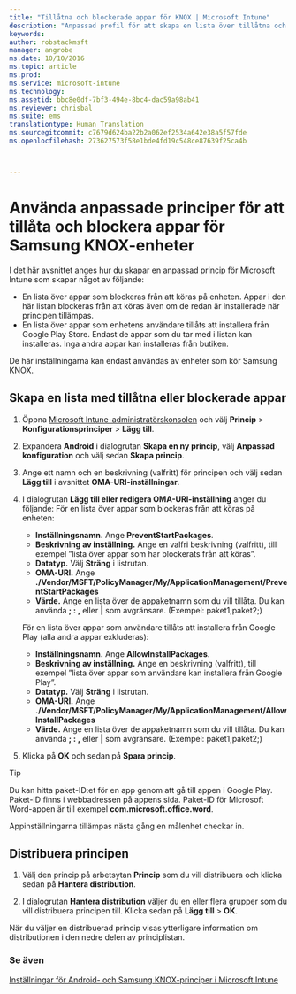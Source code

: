 ```yaml
---
title: "Tillåtna och blockerade appar för KNOX | Microsoft Intune"
description: "Anpassad profil för att skapa en lista över tillåtna och blockerade appar för KNOX."
keywords: 
author: robstackmsft
manager: angrobe
ms.date: 10/10/2016
ms.topic: article
ms.prod: 
ms.service: microsoft-intune
ms.technology: 
ms.assetid: bbc8e0df-7bf3-494e-8bc4-dac59a98ab41
ms.reviewer: chrisbal
ms.suite: ems
translationtype: Human Translation
ms.sourcegitcommit: c7679d624ba22b2a062ef2534a642e38a5f57fde
ms.openlocfilehash: 273627573f58e1bde4fd19c548ce87639f25ca4b



---
```

# Använda anpassade principer för att tillåta och blockera appar för Samsung KNOX-enheter

I det här avsnittet anges hur du skapar en anpassad princip för Microsoft Intune som skapar något av följande:

- En lista över appar som blockeras från att köras på enheten. Appar i den här listan blockeras från att köras även om de redan är installerade när principen tillämpas.
- En lista över appar som enhetens användare tillåts att installera från Google Play Store. Endast de appar som du tar med i listan kan installeras. Inga andra appar kan installeras från butiken.

De här inställningarna kan endast användas av enheter som kör Samsung KNOX.

## Skapa en lista med tillåtna eller blockerade appar

1. Öppna [Microsoft Intune-administratörskonsolen](https://manage.microsoft.com/) och välj **Princip** &gt; **Konfigurationsprinciper** &gt; **Lägg till**.
2. Expandera **Android** i dialogrutan **Skapa en ny princip**, välj **Anpassad konfiguration** och välj sedan **Skapa princip**.
3. Ange ett namn och en beskrivning (valfritt) för principen och välj sedan **Lägg till** i avsnittet **OMA-URI-inställningar**.
4. I dialogrutan **Lägg till eller redigera OMA-URI-inställning** anger du följande: För en lista över appar som blockeras från att köras på enheten:
    
    - **Inställningsnamn.** Ange **PreventStartPackages**.
    - **Beskrivning av inställning.** Ange en valfri beskrivning (valfritt), till exempel ”lista över appar som har blockerats från att köras”.
    -   **Datatyp.** Välj **Sträng** i listrutan.
    -   **OMA-URI.** Ange **./Vendor/MSFT/PolicyManager/My/ApplicationManagement/PreventStartPackages**
    -   **Värde.** Ange en lista över de appaketnamn som du vill tillåta. Du kan använda **; : ,** eller **|** som avgränsare. (Exempel: paket1;paket2;)

    För en lista över appar som användare tillåts att installera från Google Play (alla andra appar exkluderas):

    - **Inställningsnamn.** Ange **AllowInstallPackages**.
    - **Beskrivning av inställning.** Ange en beskrivning (valfritt), till exempel ”lista över appar som användare kan installera från Google Play”.
    - **Datatyp.** Välj **Sträng** i listrutan.
    - **OMA-URI.** Ange **./Vendor/MSFT/PolicyManager/My/ApplicationManagement/AllowInstallPackages**
    - **Värde.** Ange en lista över de appaketnamn som du vill tillåta. Du kan använda **; : ,** eller **|** som avgränsare. (Exempel: paket1;paket2;)

4. Klicka på **OK** och sedan på **Spara princip**. 

>[!TIP]
> Du kan hitta paket-ID:et för en app genom att gå till appen i Google Play. Paket-ID finns i webbadressen på appens sida. Paket-ID för Microsoft Word-appen är till exempel **com.microsoft.office.word**.

Appinställningarna tillämpas nästa gång en målenhet checkar in.


## Distribuera principen

1.  Välj den princip på arbetsytan **Princip** som du vill distribuera och klicka sedan på **Hantera distribution**.

2.  I dialogrutan **Hantera distribution** väljer du en eller flera grupper som du vill distribuera principen till. Klicka sedan på **Lägg till** &gt; **OK**.

 
När du väljer en distribuerad princip visas ytterligare information om distributionen i den nedre delen av principlistan.

### Se även
[Inställningar för Android- och Samsung KNOX-principer i Microsoft Intune](android-policy-settings-in-microsoft-intune.md)



<!--HONumber=Oct16_HO2-->


